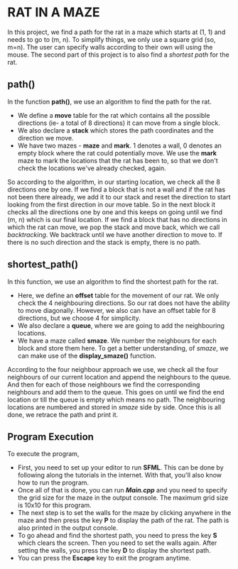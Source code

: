 # RAT IN A MAZE

In this project, we find a path for the rat in a maze which starts at (1, 1) and needs to go to (m, n). To simplify things, we only use a square grid (so, m=n). The user can specify walls according to their own will using the mouse. The second part of this project is to also find a _shortest path_ for the rat.

## path()

In the function **path()**, we use an algorithm to find the path for the rat.

- We define a **move** table for the rat which contains all the possible directions (ie- a total of 8 directions) it can move from a single block.
- We also declare a **stack** which stores the path coordinates and the direction we move.
- We have two mazes - **maze** and **mark**. 1 denotes a wall, 0 denotes an empty block where the rat could potentially move. We use the **mark** maze to mark the locations that the rat has been to, so that we don't check the locations we've already checked, again.

So according to the algorithm, in our starting location, we check all the 8 directions one by one. If we find a block that is not a wall and if the rat has not been there already, we add it to our stack and reset the direction to start looking from the first direction in our move table. So in the next block it checks all the directions one by one and this keeps on going until we find (m, n) which is our final location. If we find a block that has no directions in which the rat can move, we pop the stack and move back, which we call _backtracking_. We backtrack until we have another direction to move to. If there is no such direction and the stack is empty, there is no path.

## shortest_path()

In this function, we use an algorithm to find the shortest path for the rat.

- Here, we define an **offset** table for the movement of our rat. We only check the 4 neighbouring directions. So our rat does not have the ability to move diagonally. However, we also can have an offset table for 8 directions, but we choose 4 for simplicity.
- We also declare a **queue**, where we are going to add the neighbouring locations.
- We have a maze called **smaze**. We number the neighbours for each block and store them here. To get a better understanding, of _smaze_, we can make use of the **display_smaze()** function.

According to the four neighbour approach we use, we check all the four neighbours of our current location and append the neighbours to the queue. And then for each of those neighbours we find the corresponding neighbours and add them to the queue. This goes on until we find the end location or till the queue is empty which means no path. The neighbouring locations are numbered and stored in _smaze_ side by side. Once this is all done, we retrace the path and print it.

## Program Execution

To execute the program,

- First, you need to set up your editor to run **SFML**. This can be done by following along the tutorials in the internet. With that, you'll also know how to run the program.
- Once all of that is done, you can run _**Main.cpp**_ and you need to specify the grid size for the maze in the output console. The maximum grid size is 10x10 for this program.
- The next step is to set the walls for the maze by clicking anywhere in the maze and then press the key **P** to display the path of the rat. The path is also printed in the output console.
- To go ahead and find the shortest path, you need to press the key **S** which clears the screen. Then you need to set the walls again. After setting the walls, you press the key **D** to display the shortest path.
- You can press the **Escape** key to exit the program anytime.
